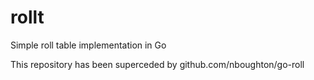 # rollt
Simple roll table implementation in Go

This repository has been superceded by github.com/nboughton/go-roll
